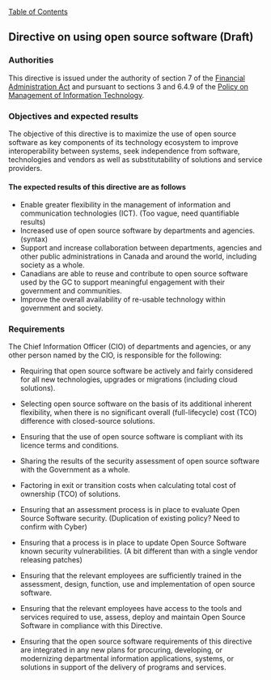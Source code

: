 [Table of Contents](../../README.md#english-content)

## Directive on using open source software (Draft)

### Authorities

This directive is issued under the authority of section 7 of the [Financial Administration Act](https://laws-lois.justice.gc.ca/eng/acts/f-11/) and pursuant to sections 3 and 6.4.9 of the [Policy on Management of Information Technology](https://www.tbs-sct.gc.ca/pol/doc-eng.aspx?id=12755).

### Objectives and expected results

The objective of this directive is to maximize the use of open source software as key components of its technology ecosystem to improve interoperability between systems, seek independence from software, technologies and vendors as well as substitutability of solutions and service providers.

#### The expected results of this directive are as follows

* Enable greater flexibility in the management of information and communication technologies (ICT). (Too vague, need quantifiable results)
* Increased use of open source software by departments and agencies. (syntax)
* Support and increase collaboration between departments, agencies and other public administrations in Canada and around the world, including society as a whole.
* Canadians are able to reuse and contribute to open source software used by the GC to support meaningful engagement with their government and communities.
* Improve the overall availability of re-usable technology within government and society.

### Requirements

The Chief Information Officer (CIO) of departments and agencies, or any other person named by the CIO, is responsible for the following:

* Requiring that open source software be actively and fairly considered for all new technologies, upgrades or migrations (including cloud solutions).
* Selecting open source software on the basis of its additional inherent flexibility, when there is no significant overall (full-lifecycle) cost (TCO) difference with closed-source solutions.
* Ensuring that the use of open source software is compliant with its licence terms and conditions.
* Sharing the results of the security assessment of open source software with the Government as a whole.

* Factoring in exit or transition costs when calculating total cost of ownership (TCO) of solutions.
* Ensuring that an assessment process is in place to evaluate Open Source Software security. (Duplication of existing policy? Need to confirm with Cyber)
* Ensuring that a process is in place to update Open Source Software known security vulnerabilities. (A bit different than with a single vendor releasing patches)
* Ensuring that the relevant employees are sufficiently trained in the assessment, design, function, use and implementation of open source software.
* Ensuring that the relevant employees have access to the tools and services required to use, assess, deploy and maintain Open Source Software in compliance with this Directive.

* Ensuring that the open source software requirements of this directive are integrated in any new plans for procuring, developing, or modernizing departmental information applications, systems, or solutions in support of the delivery of programs and services.
